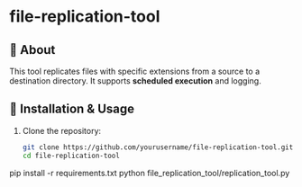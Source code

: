 # file-replication-tool

## 📌 About
This tool replicates files with specific extensions from a source to a destination directory. It supports **scheduled execution** and logging.

## 🚀 Installation & Usage
1. Clone the repository:
   ```sh
   git clone https://github.com/yourusername/file-replication-tool.git
   cd file-replication-tool
pip install -r requirements.txt
python file_replication_tool/replication_tool.py
